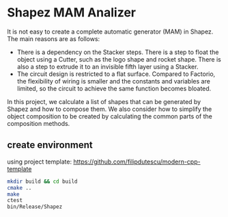 # Shapez MAM Analizer

It is not easy to create a complete automatic generator (MAM) in Shapez. The main reasons are as follows:

- There is a dependency on the Stacker steps. There is a step to float the object using a Cutter, such as the logo shape and rocket shape. There is also a step to extrude it to an invisible fifth layer using a Stacker.
- The circuit design is restricted to a flat surface. Compared to Factorio, the flexibility of wiring is smaller and the constants and variables are limited, so the circuit to achieve the same function becomes bloated.

In this project, we calculate a list of shapes that can be generated by Shapez and how to compose them. We also consider how to simplify the object composition to be created by calculating the common parts of the composition methods.

## create environment

using project template: https://github.com/filipdutescu/modern-cpp-template

```sh
mkdir build && cd build
cmake ..
make
ctest
bin/Release/Shapez
```